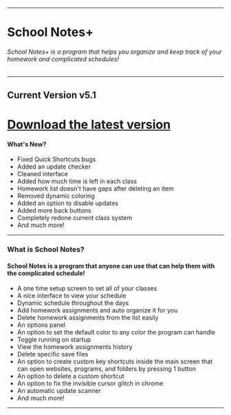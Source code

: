 ------------------------------------------------------------------------------
# School Notes+

###### School Notes+ is a program that helps you organize and keep track of your homework and complicated schedules!
--------------------------------------------------------------------------------------
## **Current Version v5.1**
# [Download the latest version](https://github.com/BatchSource/School-Notes/raw/master/School%20Notes%2B%20v5.1.exe)

#### What's New?
- Fixed Quick Shortcuts bugs
- Added an update checker
- Cleaned interface
- Added how much time is left in each class
- Homework list doesn't have gaps after deleting an item
- Removed dynamic coloring
- Added an option to disable updates
- Added more back buttons
- Completely redone current class system
- And much more!
--------------------------------

### What is School Notes?
#### School Notes is a program that anyone can use that can help them with the complicated schedule!
- A one time setup screen to set all of your classes
- A nice interface to view your schedule
- Dynamic schedule throughout the days
- Add homework assignments and auto organize it for you
- Delete homework assignments from the list easily
- An options panel
- An option to set the default color to any color the program can handle
- Toggle running on startup
- View the homework assignments history
- Delete specific save files
- An option to create custom key shortcuts inside the main screen that can open websites, programs, and folders by pressing 1 button
- An option to delete a custom shortcut
- An option to fix the invisible cursor glitch in chrome
- An automatic update scanner
- And much more!
-------------------------------
